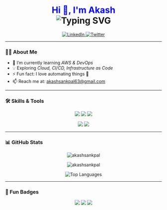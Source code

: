<!-- Animated Header -->
<h1 align="center">
  <span style="color: blue; font-weight: bold;">Hi 👋, I'm Akash</span><br>

  <img src="https://readme-typing-svg.herokuapp.com?font=Fira+Code&size=28&pause=1000&color=36BCF7&center=true&vCenter=true&width=600&lines=Hi+%F0%9F%91%8B;AWS+%26+DevOps+Learner;Cloud+Computing+Enthusiast;Welcome+to+my+GitHub+Profile!" alt="Typing SVG" />
</h1>

</h1>

<!-- Social Icons -->
<p align="center">
  <a href="https://www.linkedin.com/in/akash-sankpal-4198b4296?/" target="_blank">
    <img src="https://img.icons8.com/color/48/linkedin.png" alt="LinkedIn"/>
  </a>
  <a href="https://twitter.com/" target="_blank">
    <img src="https://img.icons8.com/color/48/twitter--v1.png" alt="Twitter"/>
  </a>
</p>


---

### 👨‍💻 About Me  
- 🌱 I’m currently learning *AWS & DevOps*  
- 💡 Exploring *Cloud, CI/CD, Infrastructure as Code*  
- ⚡ Fun fact: I love automating things 🚀  
- 📫 Reach me at: akashsankpal63@gmail.com

---

### 🛠 Skills & Tools  

<p align="center">
  <!-- Cloud -->
  <img src="https://img.shields.io/badge/AWS-Cloud-%23FF9900.svg?&style=for-the-badge&logo=amazon-aws&logoColor=white"/>
  
  <!-- DevOps -->
  <img src="https://img.shields.io/badge/DevOps-Culture-%2300599C.svg?&style=for-the-badge&logo=azuredevops&logoColor=white"/>
  
  <!-- OS -->
  <img src="https://img.shields.io/badge/Linux-System-%23FCC624.svg?&style=for-the-badge&logo=linux&logoColor=black"/>
</p>

<p align="center">
  <!-- Container -->
  <img src="https://img.shields.io/badge/Docker-Container-%232496ED.svg?&style=for-the-badge&logo=docker&logoColor=white"/>
  
  <!-- Version Control -->
  <img src="https://img.shields.io/badge/Git-VersionControl-%23F05033.svg?&style=for-the-badge&logo=git&logoColor=white"/>
</p>

---

### 📊 GitHub Stats  
<p align="center">
  <img src="https://github-readme-stats.vercel.app/api?username=akashsankpal&show_icons=true&theme=tokyonight" alt="akashsankpal" />
</p>

<p align="center">
  <img src="https://github-readme-streak-stats.herokuapp.com/?user=akashsankpal&theme=tokyonight" alt="akashsankpal" />
</p>

<p align="center">
  <img src="https://github-readme-stats.vercel.app/api/top-langs/?username=akashsankpal&layout=compact&theme=tokyonight" alt="Top Languages" />
</p>

---

### 🎯 Fun Badges  
<p align="center">
  <img src="https://img.shields.io/badge/Cloud%20Lover-%F0%9F%8C%A5-blue?style=for-the-badge" />
  <img src="https://img.shields.io/badge/Open%20Source%20Enthusiast-%F0%9F%93%84-green?style=for-the-badge" />
  <img src="https://img.shields.io/badge/Lifelong%20Learner-%F0%9F%93%9A-orange?style=for-the-badge" />
</p>
